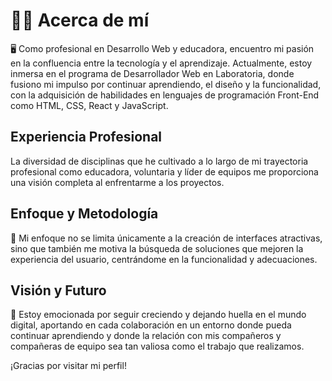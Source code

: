 # 👩‍💻 Acerca de mí
🖥️ Como profesional en Desarrollo Web y educadora, encuentro mi pasión en la confluencia entre la tecnología y el aprendizaje. Actualmente, estoy inmersa en el programa de Desarrollador Web en Laboratoria, donde fusiono mi impulso por continuar aprendiendo, el diseño y la funcionalidad, con la adquisición de habilidades en lenguajes de programación Front-End como HTML, CSS, React y JavaScript.

## Experiencia Profesional
La diversidad de disciplinas que he cultivado a lo largo de mi trayectoria profesional como educadora, voluntaria y líder de equipos me proporciona una visión completa al enfrentarme a los proyectos.

## Enfoque y Metodología
🎯 Mi enfoque no se limita únicamente a la creación de interfaces atractivas, sino que también me motiva la búsqueda de soluciones que mejoren la experiencia del usuario, centrándome en la funcionalidad y adecuaciones.

## Visión y Futuro
🚀 Estoy emocionada por seguir creciendo y dejando huella en el mundo digital, aportando en cada colaboración en un entorno donde pueda continuar aprendiendo y donde la relación con mis compañeros y compañeras de equipo sea tan valiosa como el trabajo que realizamos.

¡Gracias por visitar mi perfil! 
